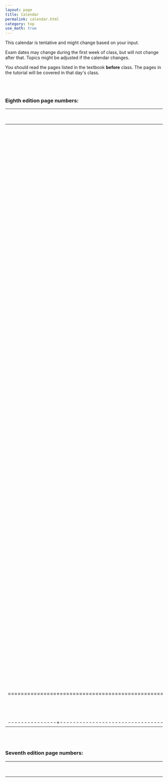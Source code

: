 ```yaml
---
layout: page
title: Calendar
permalink: calendar.html
category: top 
use_math: true
---
```


    
This calendar is tentative and might change based on your input. 

Exam dates may change during the first week of class, but will not change after that. Topics might be adjusted if the calendar changes.

You should read the pages listed in the textbook **before** class. The pages in the tutorial will be covered in that day's class.


<br><br>
### Eighth edition page numbers:

| Class Date    | Topics                                                  | Textbook sections              | Textbook pages          | Tutorials    |
|:-------------:|:-------------------------------------------------------:|:------------------------------:|:-----------------------:|:------------:|
| 27 Aug | <a href="slides/lecture1/lecture1.pdf">Introduction to astronomy</a> | 1 | 2-16 |  |
| 29 Aug | <a href="slides/lecture2/lecture2.pdf">The celestial sphere</a> | 2.1 | 25-31 | 1-4 (Motion Part I) |
| 3 Sept | <a href="slides/lecture3/lecture3.pdf">The daily motion of the Earth</a> | 2.1 |  | 5-6 (Motion Part II) |
| 5 Sept | <a href="slides/lecture4/lecture4.pdf">The yearly motion of the Earth</a> | 2.1 | 31-32 | 7-12; 13-16 |
| 10 Sept | <a href="slides/lecture5/lecture5.pdf">Solar and sidereal days</a> | 2.2 | 32-39 | 13-16 |
| 12 Sept | <a href="slides/lecture6/lecture6.pdf">The seasons</a> | 2.3 | 39-42 | 93-98 (Seasons) |
| 17 Sept | <a href="slides/lecture7/lecture7.pdf">Finishing the seasons; phases of the Moon</a> | 2.3-4 | 42-48 | 81-88 (Moon phases) |
| 19 Sept | <a href="slides/lecture8/lecture8.pdf">Finishing phases of the Moon; things that don’t fit</a> | 3.1-2 | 54-61 |  |
| 24 Sept | EXAM 1 |  |  |  |
| 26 Sept | <a href="slides/lecture9/lecture9.pdf">From geocentrism to heliocentrism</a> | 3.3 | 61-65 |  |
| 1 Oct | <a href="slides/lecture10/lecture10.pdf">Kepler’s laws of orbital motion</a> | 3.3-4 | 65-75 | 21-28 |
| 3 Oct | <a href="slides/lecture11/lecture11.pdf">The law of universal gravitation</a> | 4.1-2 | 83-90 |  |
| 8 Oct | <a href="slides/lecture12/lecture12.pdf">Newton’s laws of motion</a> | 4.3 | 90-100 | 29-32 |
| 10 Oct | <a href="slides/lecture13/lecture13.pdf">The conservation of energy</a> |  |  |  |
| 15 Oct | <a href="slides/lecture14/lecture14.pdf">The nature of science</a> |  |  | Provided |
| 17 Oct | EXAM 2 |  |  | None |
| 22 Oct | <a href="slides/lecture15/lecture15.pdf">The nature of light</a> | 5.1 | 106-111 | 47-49 |
| 24 Oct | <a href="slides/lecture16/lecture16.pdf">Thermal radiation</a> | 5.2 | 116-117 | 59-62 |
| 29 Oct | <a href="slides/lecture17/lecture17.pdf">Atomic energy levels; absorption and emission</a> | 5.2 | 112-120 | 65-69 |
| 31 Oct | <a href="slides/lecture18/lecture18.pdf">Putting it all together: spectroscopy</a> | 5.2 | 112-120 | 71-74 |
| 5 Nov | <a href="slides/lecture19/lecture19.pdf">Composition of and workings of the Sun</a> | 11.1 | 288-298 | None |
| 7 Nov | <a href="slides/lecture20/lecture20.pdf">The formation of stars and planets</a> |  |  | 111-112 |
| 12 Nov | EXAM 3 |  |  |  |
| 14 Nov | <a href="slides/lecture21/lecture21.pdf">The nature of atmospheres</a> |  |  | 105-110 |
| 19 Nov | <a href="slides/lecture22/lecture22.pdf">Climate change in depth</a> |  |  |  |
| 21 Nov | <a href="slides/lecture23/lecture23.pdf">Spaceflight: getting to the Moon</a> |  |  |  |
| 3 Dec | <a href="slides/lecture24/lecture24.pdf">Humanity and the cosmos: ad astra per aspera!</a> |  |  |  |
| 5 Dec | <a href="slides/lecture25/lecture25.pdf">"Humanity and the cosmos: ad astra per aspera!</a> |  |  |  |
|===============+=========================================================+================================+=========================+==============+
| 10 Dec | **FINAL EXAM**: 3pm-5pm |  |  |  |
|---------------+---------------------------------------------------------+--------------------------------+-------------------------+--------------+



<br><br>
### Seventh edition page numbers:

| Class Date    | Topics                                                  | Textbook sections              | Textbook pages          | Tutorials    |
|:-------------:|:-------------------------------------------------------:|:------------------------------:|:-----------------------:|:------------:|
| 27 Aug | <a href="slides/lecture1/lecture1.pdf">Introduction to astronomy</a> | 1 | 2-16 |  |
| 29 Aug | <a href="slides/lecture2/lecture2.pdf">The celestial sphere</a> | 2.1 | 25-30 | 1-4 (Motion Part I) |
| 3 Sept | <a href="slides/lecture3/lecture3.pdf">The daily motion of the Earth</a> | 2.1 | 31-32 | 5-6 (Motion Part II) |
| 5 Sept | <a href="slides/lecture4/lecture4.pdf">The yearly motion of the Earth</a> | 2.2 | 32-38 | 7-12; 13-16 |
| 10 Sept | <a href="slides/lecture5/lecture5.pdf">Solar and sidereal days</a> | (continued) | (continued) | 13-16 |
| 12 Sept | <a href="slides/lecture6/lecture6.pdf">The seasons</a> | 2.3 | 39-42 | 93-98 (Seasons) |
| 17 Sept | <a href="slides/lecture7/lecture7.pdf">Finishing the seasons; phases of the Moon</a> | 2.3-4 | 42-48 | 81-88 (Moon phases) |
| 19 Sept | <a href="slides/lecture8/lecture8.pdf">Finishing phases of the Moon; things that don’t fit</a> | 3.1-2 | 54-61 |  |
| 24 Sept | EXAM 1 |  |  |  |
| 26 Sept | <a href="slides/lecture9/lecture9.pdf">From geocentrism to heliocentrism</a> | 3.3 | 61-65 |  |
| 1 Oct | <a href="slides/lecture10/lecture10.pdf">Kepler’s laws of orbital motion</a> | 3.3-4 | 65-75 | 21-28 |
| 3 Oct | <a href="slides/lecture11/lecture11.pdf">The law of universal gravitation</a> | 4.1-2 | 83-90 |  |
| 8 Oct | <a href="slides/lecture12/lecture12.pdf">Newton’s laws of motion</a> | 4.3 | 90-100 | 29-32 |
| 10 Oct | <a href="slides/lecture13/lecture13.pdf">The conservation of energy</a> |  |  |  |
| 15 Oct | <a href="slides/lecture14/lecture14.pdf">The nature of science</a> |  |  | Provided |
| 17 Oct | EXAM 2 |  |  | None |
| 22 Oct | <a href="slides/lecture15/lecture15.pdf">The nature of light</a> | 5.1 | 106-111 | 47-49 |
| 24 Oct | <a href="slides/lecture16/lecture16.pdf">Thermal radiation</a> | 5.2 | 116-117 | 59-62 |
| 29 Oct | <a href="slides/lecture17/lecture17.pdf">Atomic energy levels; absorption and emission</a> | 5.2 | 112-120 | 65-69 |
| 31 Oct | <a href="slides/lecture18/lecture18.pdf">Putting it all together: spectroscopy</a> | 5.2 | 112-120 | 71-74 |
| 5 Nov | <a href="slides/lecture19/lecture19.pdf">Composition of and workings of the Sun</a> | 11.1 | 285-294 | None |
| 7 Nov | <a href="slides/lecture20/lecture20.pdf">The formation of stars and planets</a> |  |  | 111-112 |
| 12 Nov | EXAM 3 |  |  |  |
| 14 Nov | <a href="slides/lecture21/lecture21.pdf">The nature of atmospheres</a> |  |  | 105-110 |
| 19 Nov | <a href="slides/lecture22/lecture22.pdf">Climate change in depth</a> |  |  |  |
| 21 Nov | <a href="slides/lecture23/lecture23.pdf">Spaceflight: getting to the Moon</a> |  |  |  |
| 3 Dec | <a href="slides/lecture24/lecture24.pdf">Humanity and the cosmos: ad astra per aspera!</a> |  |  |  |
| 5 Dec | <a href="slides/lecture25/lecture25.pdf">"Humanity and the cosmos: ad astra per aspera!</a> |  |  |  |
|===============+=========================================================+================================+=========================+==============+
| 10 Dec | **FINAL EXAM**: 3pm-5pm |  |  |  |
|---------------+---------------------------------------------------------+--------------------------------+-------------------------+--------------+







<br><br>
### Sixth edition page numbers:

| Class Date    | Topics                                                  | Textbook sections              | Textbook pages          | Tutorials    |
|:-------------:|:-------------------------------------------------------:|:------------------------------:|:-----------------------:|:------------:|
| 27 Aug | <a href="slides/lecture1/lecture1.pdf">Introduction to astronomy</a> |  |  |  |
| 29 Aug | <a href="slides/lecture2/lecture2.pdf">The celestial sphere</a> |  |  | 1-4 (Motion Part I) |
| 3 Sept | <a href="slides/lecture3/lecture3.pdf">The daily motion of the Earth</a> |  |  | 5-6 (Motion Part II) |
| 5 Sept | <a href="slides/lecture4/lecture4.pdf">The yearly motion of the Earth</a> |  |  | 7-12; 13-16 |
| 10 Sept | <a href="slides/lecture5/lecture5.pdf">Solar and sidereal days</a> |  |  | 13-16 |
| 12 Sept | <a href="slides/lecture6/lecture6.pdf">The seasons</a> |  |  | 93-98 (Seasons) |
| 17 Sept | <a href="slides/lecture7/lecture7.pdf">Finishing the seasons; phases of the Moon</a> |  |  | 81-88 (Moon phases) |
| 19 Sept | <a href="slides/lecture8/lecture8.pdf">Finishing phases of the Moon; things that don’t fit</a> |  |  |  |
| 24 Sept | EXAM 1 |  |  |  |
| 26 Sept | <a href="slides/lecture9/lecture9.pdf">From geocentrism to heliocentrism</a> |  |  |  |
| 1 Oct | <a href="slides/lecture10/lecture10.pdf">Kepler’s laws of orbital motion</a> |  |  | 21-28 |
| 3 Oct | <a href="slides/lecture11/lecture11.pdf">The law of universal gravitation</a> |  |  |  |
| 8 Oct | <a href="slides/lecture12/lecture12.pdf">Newton’s laws of motion</a> |  |  | 29-32 |
| 10 Oct | <a href="slides/lecture13/lecture13.pdf">The conservation of energy</a> |  |  |  |
| 15 Oct | <a href="slides/lecture14/lecture14.pdf">The nature of science</a> |  |  | Provided |
| 17 Oct | EXAM 2 |  |  | None |
| 22 Oct | <a href="slides/lecture15/lecture15.pdf">The nature of light</a> | 5.1 | 111-117 | 47-49 |
| 24 Oct | <a href="slides/lecture16/lecture16.pdf">Thermal radiation</a> | 5.2 | 117-124 | 59-62 |
| 29 Oct | <a href="slides/lecture17/lecture17.pdf">Atomic energy levels; absorption and emission</a> | 5.2 | 117-124 | 65-69 |
| 31 Oct | <a href="slides/lecture18/lecture18.pdf">Putting it all together: spectroscopy</a> | 5.2 | 117-124 | 71-74 |
| 5 Nov | <a href="slides/lecture19/lecture19.pdf">Composition of and workings of the Sun</a> | 10.1-2 | 287-297 | None |
| 7 Nov | <a href="slides/lecture20/lecture20.pdf">The formation of stars and planets</a> |  |  | 111-112 |
| 12 Nov | EXAM 3 |  |  |  |
| 14 Nov | <a href="slides/lecture21/lecture21.pdf">The nature of atmospheres</a> |  |  | 105-110 |
| 19 Nov | <a href="slides/lecture22/lecture22.pdf">Climate change in depth</a> |  |  |  |
| 21 Nov | <a href="slides/lecture23/lecture23.pdf">Spaceflight: getting to the Moon</a> |  |  |  |
| 3 Dec | <a href="slides/lecture24/lecture24.pdf">Humanity and the cosmos: ad astra per aspera!</a> |  |  |  |
| 5 Dec | <a href="slides/lecture25/lecture25.pdf">"Humanity and the cosmos: ad astra per aspera!</a> |  II" |  |  |
|===============+=========================================================+================================+=========================+==============+
| 10 Dec | **FINAL EXAM**: 3pm-5pm |  |  |  |
|---------------+---------------------------------------------------------+--------------------------------+-------------------------+--------------+
